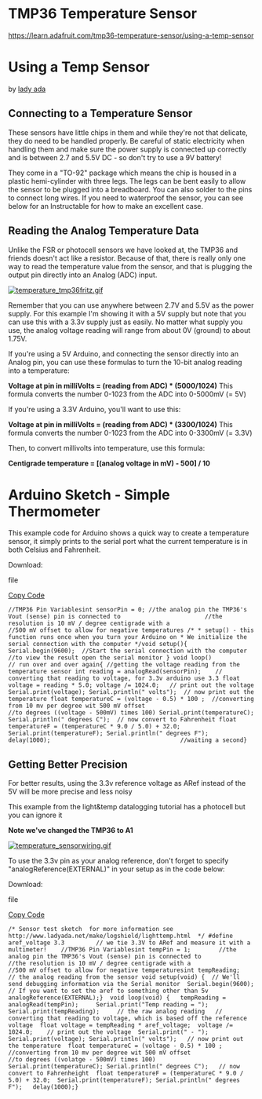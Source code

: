 # TMP36 Temperature Sensor

https://learn.adafruit.com/tmp36-temperature-sensor/using-a-temp-sensor

# Using a Temp Sensor

by [lady ada](https://learn.adafruit.com/users/adafruit2)

## Connecting to a Temperature Sensor

These sensors have little chips in them and while they're not that delicate, they do need to be handled properly. Be careful of static electricity when handling them and make sure the power supply is connected up correctly and is between 2.7 and 5.5V DC - so don't try to use a 9V battery!

They come in a "TO-92" package which means the chip is housed in a plastic hemi-cylinder with three legs. The legs can be bent easily to allow the sensor to be plugged into a breadboard. You can also solder to the pins to connect long wires. If you need to waterproof the sensor, you can see below for an Instructable for how to make an excellent case.

## Reading the Analog Temperature Data

Unlike the FSR or photocell sensors we have looked at, the TMP36 and friends doesn't act like a resistor. Because of that, there is really only one way to read the temperature value from the sensor, and that is plugging the output pin directly into an Analog (ADC) input.

[![temperature_tmp36fritz.gif](https://cdn-learn.adafruit.com/assets/assets/000/000/476/medium800/temperature_tmp36fritz.gif?1447975816)](https://learn.adafruit.com/assets/476)

Remember that you can use anywhere between 2.7V and 5.5V as the power supply. For this example I'm showing it with a 5V supply but note that you can use this with a 3.3v supply just as easily. No matter what supply you use, the analog voltage reading will range from about 0V (ground) to about 1.75V.

If you're using a 5V Arduino, and connecting the sensor directly into an Analog pin, you can use these formulas to turn the 10-bit analog reading into a temperature:

**Voltage at pin in milliVolts = (reading from ADC) \* (5000/1024)** 
This formula converts the number 0-1023 from the ADC into 0-5000mV (= 5V)

If you're using a 3.3V Arduino, you'll want to use this:

**Voltage at pin in milliVolts = (reading from ADC) \* (3300/1024)** 
This formula converts the number 0-1023 from the ADC into 0-3300mV (= 3.3V)

Then, to convert millivolts into temperature, use this formula:

**Centigrade temperature = [(analog voltage in mV) - 500] / 10**

# Arduino Sketch - Simple Thermometer

This example code for Arduino shows a quick way to create a temperature sensor, it simply prints to the serial port what the current temperature is in both Celsius and Fahrenheit.



 

Download:

 

file

[Copy Code](https://learn.adafruit.com/tmp36-temperature-sensor/using-a-temp-sensor#)

```
//TMP36 Pin Variablesint sensorPin = 0; //the analog pin the TMP36's Vout (sense) pin is connected to                        //the resolution is 10 mV / degree centigrade with a                        //500 mV offset to allow for negative temperatures /* * setup() - this function runs once when you turn your Arduino on * We initialize the serial connection with the computer */void setup(){  Serial.begin(9600);  //Start the serial connection with the computer                       //to view the result open the serial monitor } void loop()                     // run over and over again{ //getting the voltage reading from the temperature sensor int reading = analogRead(sensorPin);    // converting that reading to voltage, for 3.3v arduino use 3.3 float voltage = reading * 5.0; voltage /= 1024.0;   // print out the voltage Serial.print(voltage); Serial.println(" volts");  // now print out the temperature float temperatureC = (voltage - 0.5) * 100 ;  //converting from 10 mv per degree wit 500 mV offset                                               //to degrees ((voltage - 500mV) times 100) Serial.print(temperatureC); Serial.println(" degrees C");  // now convert to Fahrenheit float temperatureF = (temperatureC * 9.0 / 5.0) + 32.0; Serial.print(temperatureF); Serial.println(" degrees F");  delay(1000);                                     //waiting a second}
```

## Getting Better Precision

For better results, using the 3.3v reference voltage as ARef instead of the 5V will be more precise and less noisy

This example from the light&temp datalogging tutorial has a photocell but you can ignore it

**Note we've changed the TMP36 to A1**

[![temperature_sensorwiring.gif](https://cdn-learn.adafruit.com/assets/assets/000/000/477/medium800/temperature_sensorwiring.gif?1447975829)](https://learn.adafruit.com/assets/477)

To use the 3.3v pin as your analog reference, don't forget to specify "analogReference(EXTERNAL)" in your setup as in the code below:



 

Download:

 

file

[Copy Code](https://learn.adafruit.com/tmp36-temperature-sensor/using-a-temp-sensor#)

```
/* Sensor test sketch  for more information see http://www.ladyada.net/make/logshield/lighttemp.html  */ #define aref_voltage 3.3         // we tie 3.3V to ARef and measure it with a multimeter!    //TMP36 Pin Variablesint tempPin = 1;        //the analog pin the TMP36's Vout (sense) pin is connected to                        //the resolution is 10 mV / degree centigrade with a                        //500 mV offset to allow for negative temperaturesint tempReading;        // the analog reading from the sensor void setup(void) {  // We'll send debugging information via the Serial monitor  Serial.begin(9600);      // If you want to set the aref to something other than 5v  analogReference(EXTERNAL);}  void loop(void) {   tempReading = analogRead(tempPin);     Serial.print("Temp reading = ");  Serial.print(tempReading);     // the raw analog reading   // converting that reading to voltage, which is based off the reference voltage  float voltage = tempReading * aref_voltage;  voltage /= 1024.0;    // print out the voltage  Serial.print(" - ");  Serial.print(voltage); Serial.println(" volts");   // now print out the temperature  float temperatureC = (voltage - 0.5) * 100 ;  //converting from 10 mv per degree wit 500 mV offset                                               //to degrees ((volatge - 500mV) times 100)  Serial.print(temperatureC); Serial.println(" degrees C");   // now convert to Fahrenheight  float temperatureF = (temperatureC * 9.0 / 5.0) + 32.0;  Serial.print(temperatureF); Serial.println(" degrees F");   delay(1000);}
```